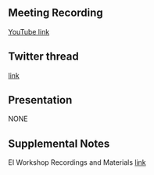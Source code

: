 ## Meeting Recording

[YouTube link](--)

## Twitter thread

[link](--)

## Presentation

NONE   

## Supplemental Notes

EI Workshop Recordings and Materials  [link](https://eiworkshop.org/workshop-presentations/)
